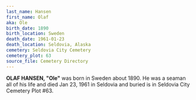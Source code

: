 ```yaml
---
last_name: Hansen
first_name: Olaf
aka: Ole
birth_date: 1890
birth_location: Sweden
death_date: 1961-01-23
death_location: Seldovia, Alaska
cemetery: Seldovia City Cemetery
cemetery_plot: 63
source_file: Cemetery Directory
---
```

**OLAF HANSEN, "Ole"** was born in Sweden about 1890.  He was a seaman all of his life and died Jan 23, 1961 in Seldovia and buried is in Seldovia City Cemetery Plot #63.
